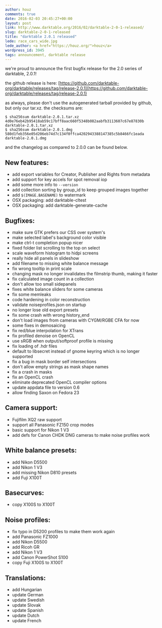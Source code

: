 ```yaml
---
author: houz
comments: true
date: 2016-02-03 20:45:27+00:00
layout: post
link: http://www.darktable.org/2016/02/darktable-2-0-1-released/
slug: darktable-2-0-1-released
title: "darktable 2.0.1 released"
lede: race_cars_wide.jpg
lede_author: <a href="https://houz.org/">houz</a>
wordpress_id: 3945
tags: announcement, darktable release
---
```


we're proud to announce the first bugfix release for the 2.0 series of darktable, 2.0.1!

the github release is here: [https://github.com/darktable-org/darktable/releases/tag/release-2.0.1](https://github.com/darktable-org/darktable/releases/tag/release-2.0.1)

as always, please don't use the autogenerated tarball provided by github, but only our tar.xz. the checksums are:

    $ sha256sum darktable-2.0.1.tar.xz
    4d0e76eb42b95418ab59c17bff8aac660f5348b082aabfb3113607c67e87830b  darktable-2.0.1.tar.xz
    $ sha256sum darktable-2.0.1.dmg
    580d1feb356e05d206eb74d7c134f0ffca4202943388147385c5b8466fc1eada  darktable-2.0.1.dmg

and the changelog as compared to 2.0.0 can be found below.

## New features:

* add export variables for Creator, Publisher and Rights from metadata
* add support for key accels for spot removal iop
* add some more info to `--version`
* add collection sorting by group_id to keep grouped images together
* add `$(IMAGE.BASENAME)` to watermark
* OSX packaging: add darktable-cltest
* OSX packaging: add darktable-generate-cache

## Bugfixes:

* make sure GTK prefers our CSS over system's
* make selected label's background color visible
* make ctrl-t completion popup nicer
* fixed folder list scrolling to the top on select
* scale waveform histogram to hidpi screens
* really hide all panels in slideshow
* add filename to missing white balance message
* fix wrong tooltip in print scale
* changing mask no longer invalidates the filmstrip thumb, making it faster
* fix calculated image count in a collection
* don't allow too small sidepanels
* fixes white balance sliders for some cameras
* fix some memleaks
* code hardening in color reconstruction
* validate noiseprofiles.json on startup
* no longer lose old export presets
* fix some crash with wrong history_end
* don't load images from cameras with CYGM/RGBE CFA for now
* some fixes in demosaicing
* fix red/blue interpolation for XTrans
* fix profiled denoise on OpenCL
* use sRGB when output/softproof profile is missing
* fix loading of .hdr files
* default to libsecret instead of gnome keyring which is no longer supported
* fix a bug in mask border self intersections
* don't allow empty strings as mask shape names
* fix a crash in masks
* fix an OpenCL crash
* eliminate deprecated OpenCL compiler options
* update appdata file to version 0.6
* allow finding Saxon on Fedora 23

## Camera support:

* Fujifilm XQ2 raw support
* support all Panasonic FZ150 crop modes
* basic support for Nikon 1 V3
* add defs for Canon CHDK DNG cameras to make noise profiles work

## White balance presets:

* add Nikon D5500
* add Nikon 1 V3
* add missing Nikon D810 presets
* add Fuji X100T

## Basecurves:

* copy X100S to X100T

## Noise profiles:

* fix typo in D5200 profiles to make them work again
* add Panasonic FZ1000
* add Nikon D5500
* add Ricoh GR
* add Nikon 1 V3
* add Canon PowerShot S100
* copy Fuji X100S to X100T

## Translations:

* add Hungarian
* update German
* update Swedish
* update Slovak
* update Spanish
* update Dutch
* update French
